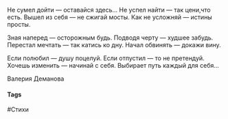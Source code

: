 Не сумел дойти — оставайся здесь...
Не успел найти — так цени,что есть.
Вышел из себя — не сжигай мосты.
Как не усложняй — истины просты.

Зная наперед — осторожным будь.
Подводя черту — худшее забудь.
Перестал мечтать — так катись ко дну.
Начал обвинять — докажи вину.

Если полюбил — душу поцелуй.
Если отпустил — то не претендуй.
Хочешь изменить — начинай с себя.
Выбирает путь каждый для себя...

Валерия Деманова

#### Tags
#Стихи